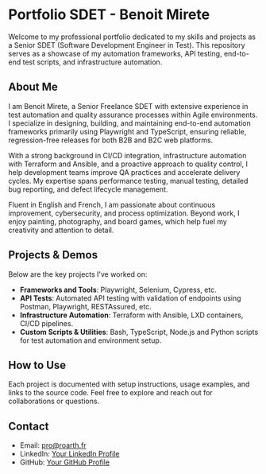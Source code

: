 # Portfolio SDET - Benoit Mirete

Welcome to my professional portfolio dedicated to my skills and projects as a Senior SDET (Software Development Engineer in Test). This repository serves as a showcase of my automation frameworks, API testing, end-to-end test scripts, and infrastructure automation.

## About Me

I am Benoit Mirete, a Senior Freelance SDET with extensive experience in test automation and quality assurance processes within Agile environments. I specialize in designing, building, and maintaining end-to-end automation frameworks primarily using Playwright and TypeScript, ensuring reliable, regression-free releases for both B2B and B2C web platforms.

With a strong background in CI/CD integration, infrastructure automation with Terraform and Ansible, and a proactive approach to quality control, I help development teams improve QA practices and accelerate delivery cycles. My expertise spans performance testing, manual testing, detailed bug reporting, and defect lifecycle management.

Fluent in English and French, I am passionate about continuous improvement, cybersecurity, and process optimization. Beyond work, I enjoy painting, photography, and board games, which help fuel my creativity and attention to detail.

## Projects & Demos

Below are the key projects I’ve worked on:

- **Frameworks and Tools**: Playwright, Selenium, Cypress, etc.
- **API Tests**: Automated API testing with validation of endpoints using Postman, Playwright, RESTAssured, etc.
- **Infrastructure Automation**: Terraform with Ansible, LXD containers, CI/CD pipelines.
- **Custom Scripts & Utilities**: Bash, TypeScript, Node.js and Python scripts for test automation and environment setup.

## How to Use

Each project is documented with setup instructions, usage examples, and links to the source code. Feel free to explore and reach out for collaborations or questions.

## Contact

- Email: pro@roarth.fr
- LinkedIn: [Your LinkedIn Profile](https://www.linkedin.com/in/benoit-mirete-25311637/)
- GitHub: [Your GitHub Profile](https://github.com/BenoitMirete)
